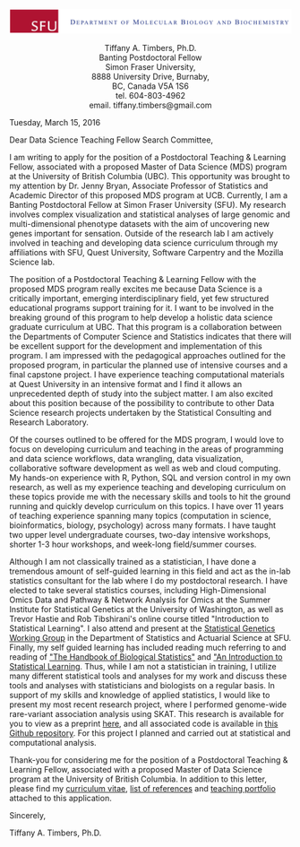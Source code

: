![alt tag](img/header.png)

<center>Tiffany A. Timbers, Ph.D.</br></center>
<center>Banting Postdoctoral Fellow</br></center>
<center>Simon Fraser University,</br></center><center>8888 University Drive, Burnaby, </br>BC, Canada V5A 1S6 </center>

<center>tel. 604-803-4962 </br>
email. tiffany.timbers@gmail.com </center>

Tuesday, March 15, 2016

Dear Data Science Teaching Fellow Search Committee,

I am writing to apply for the position of a Postdoctoral Teaching & Learning Fellow, 
associated with a proposed Master of Data Science (MDS) program at the University of 
British Columbia (UBC). This opportunity was brought to my attention by Dr. Jenny Bryan, 
Associate Professor of Statistics and Academic Director of this proposed MDS program at 
UCB. Currently, I am a Banting Postdoctoral Fellow at Simon Fraser University (SFU). My 
research involves complex visualization and statistical analyses of large genomic and 
multi-dimensional phenotype datasets with the aim of uncovering new genes important for 
sensation. Outside of the research lab I am actively involved in teaching and developing 
data science curriculum through my affiliations with SFU, Quest University, Software 
Carpentry and the Mozilla Science lab.

The position of a Postdoctoral Teaching & Learning Fellow with the proposed MDS program 
really excites me because Data Science is a critically important, emerging 
interdisciplinary field, yet few structured educational programs support training for it.
I want to be involved in the breaking ground of this program to help develop a holistic 
data science graduate curriculum at UBC. That this program is a collaboration between the 
Departments of Computer Science and Statistics indicates that there will be excellent 
support for the development and implementation of this program. I am impressed with the 
pedagogical approaches outlined for the proposed program, in particular the planned use of 
intensive courses and a final capstone project. I have experience teaching computational 
materials at Quest University in an intensive format and I find it allows an unprecedented
depth of study into the subject matter. I am also excited about this 
position because of the possibility to contribute to other Data Science research projects
undertaken by the Statistical Consulting and Research Laboratory.

Of the courses outlined to be offered for the MDS program, I would love to focus on 
developing curriculum and teaching in the areas of programming and data science workflows,
data wrangling, data visualization, collaborative software development as well as web and 
cloud computing. My hands-on experience with R, Python, SQL and version control in my own
research, as well as my experience teaching and developing curriculum on these topics 
provide me with the necessary skills and tools to hit the ground running and quickly 
develop curriculum on this topics.  I have over 11 years of teaching experience spanning 
many topics (computation in science, bioinformatics, biology, psychology) across many 
formats. I have taught two upper level undergraduate courses, two-day intensive workshops,
shorter 1-3 hour workshops, and week-long field/summer courses. 

Although I am not classically trained as a statistician, I have done a tremendous amount
of self-guided learning in this field and act as the in-lab statistics consultant for the 
lab where I do my postdoctoral research. I have elected to take several statistics courses, including  High-Dimensional Omics Data 
and Pathway & Network Analysis for Omics at the Summer Institute for Statistical Genetics
at the University of Washington, as well as Trevor Hastie and Rob Tibshirani's online 
course titled "Introduction to Statistical Learning". I also attend and present at the 
[Statistical Genetics Working Group](http://stat.sfu.ca/statgen.html) in the Department of 
Statistics and Actuarial Science at SFU. Finally, my self guided learning has included reading much referring to and reading of
["The Handbook of Biological Statistics"](http://www.biostathandbook.com/) and ["An Introduction to Statistical Learning](http://www-bcf.usc.edu/~gareth/ISL/).
Thus, while I am not a statistician in training, I utilize many different statistical tools
and analyses for my work and discuss these tools and analyses with statisticians and 
biologists on a regular basis. In support of my skills and knowledge of applied statistics, 
I would like to present my most recent research project, where I performed genome-wide 
rare-variant association analysis using SKAT. This research is available for you to view as a preprint [here](http://biorxiv.org/content/early/2015/10/22/027540), and all associated code is 
available in [this Github repository](https://github.com/ttimbers/Million-Mutation-Project-dye-filling-SKAT). 
For this project I planned and carried out at statistical and computational analysis. 

Thank-you for considering me for the position of a Postdoctoral Teaching & Learning Fellow, 
associated with a proposed Master of Data Science program at the University of 
British Columbia. In addition to this letter, please find my [curriculum vitae](https://github.com/ttimbers/2016-03-15_UBC_Data_Science/blob/master/Timbers_UBC_CV.md), [list of 
references](https://github.com/ttimbers/2016-03-15_UBC_Data_Science/blob/master/Timbers_UBC_references.md) and [teaching portfolio](https://github.com/ttimbers/2016-03-15_UBC_Data_Science/blob/master/Timbers_UBC_Teaching_Portfolio.md) attached to this application. 

Sincerely,

Tiffany A. Timbers, Ph.D.